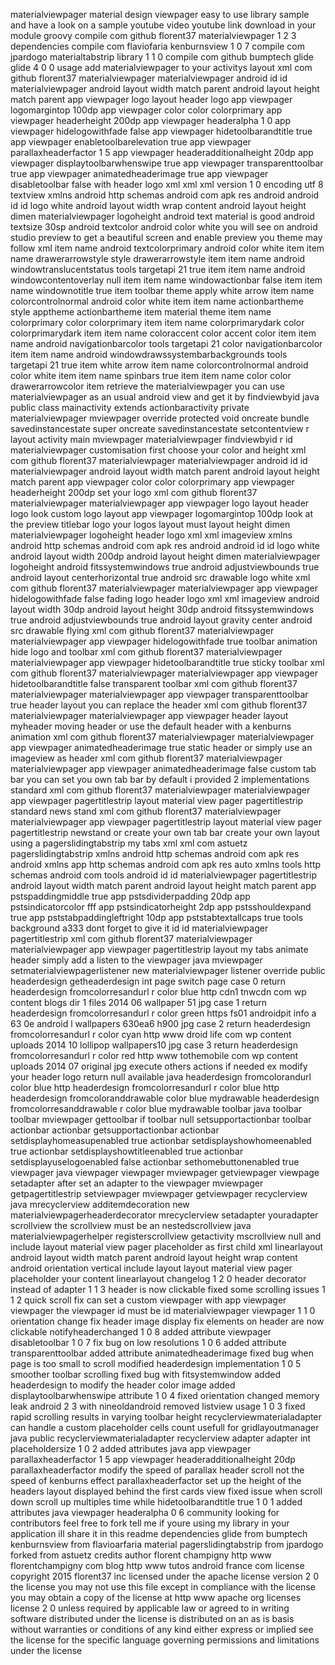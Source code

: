 materialviewpager material design viewpager easy to use library sample and have a look on a sample youtube video youtube link download in your module groovy compile com github florent37 materialviewpager 1 2 3 dependencies compile com flaviofaria kenburnsview 1 0 7 compile com jpardogo materialtabstrip library 1 1 0 compile com github bumptech glide glide 4 0 0 usage add materialviewpager to your activitys layout xml com github florent37 materialviewpager materialviewpager android id id materialviewpager android layout width match parent android layout height match parent app viewpager logo layout header logo app viewpager logomargintop 100dp app viewpager color color colorprimary app viewpager headerheight 200dp app viewpager headeralpha 1 0 app viewpager hidelogowithfade false app viewpager hidetoolbarandtitle true app viewpager enabletoolbarelevation true app viewpager parallaxheaderfactor 1 5 app viewpager headeradditionalheight 20dp app viewpager displaytoolbarwhenswipe true app viewpager transparenttoolbar true app viewpager animatedheaderimage true app viewpager disabletoolbar false with header logo xml xml xml version 1 0 encoding utf 8 textview xmlns android http schemas android com apk res android android id id logo white android layout width wrap content android layout height dimen materialviewpager logoheight android text material is good android textsize 30sp android textcolor android color white you will see on android studio preview to get a beautiful screen and enable preview you theme may follow xml item name android textcolorprimary android color white item item name drawerarrowstyle style drawerarrowstyle item item name android windowtranslucentstatus tools targetapi 21 true item item name android windowcontentoverlay null item item name windowactionbar false item item name windownotitle true item toolbar theme apply white arrow item name colorcontrolnormal android color white item item name actionbartheme style apptheme actionbartheme item material theme item name colorprimary color colorprimary item item name colorprimarydark color colorprimarydark item item name coloraccent color accent color item item name android navigationbarcolor tools targetapi 21 color navigationbarcolor item item name android windowdrawssystembarbackgrounds tools targetapi 21 true item white arrow item name colorcontrolnormal android color white item item name spinbars true item item name color color drawerarrowcolor item retrieve the materialviewpager you can use materialviewpager as an usual android view and get it by findviewbyid java public class mainactivity extends actionbaractivity private materialviewpager mviewpager override protected void oncreate bundle savedinstancestate super oncreate savedinstancestate setcontentview r layout activity main mviewpager materialviewpager findviewbyid r id materialviewpager customisation first choose your color and height xml com github florent37 materialviewpager materialviewpager android id id materialviewpager android layout width match parent android layout height match parent app viewpager color color colorprimary app viewpager headerheight 200dp set your logo xml com github florent37 materialviewpager materialviewpager app viewpager logo layout header logo look custom logo layout app viewpager logomargintop 100dp look at the preview titlebar logo your logos layout must layout height dimen materialviewpager logoheight header logo xml xml imageview xmlns android http schemas android com apk res android android id id logo white android layout width 200dp android layout height dimen materialviewpager logoheight android fitssystemwindows true android adjustviewbounds true android layout centerhorizontal true android src drawable logo white xml com github florent37 materialviewpager materialviewpager app viewpager hidelogowithfade false fading logo header logo xml xml imageview android layout width 30dp android layout height 30dp android fitssystemwindows true android adjustviewbounds true android layout gravity center android src drawable flying xml com github florent37 materialviewpager materialviewpager app viewpager hidelogowithfade true toolbar animation hide logo and toolbar xml com github florent37 materialviewpager materialviewpager app viewpager hidetoolbarandtitle true sticky toolbar xml com github florent37 materialviewpager materialviewpager app viewpager hidetoolbarandtitle false transparent toolbar xml com github florent37 materialviewpager materialviewpager app viewpager transparenttoolbar true header layout you can replace the header xml com github florent37 materialviewpager materialviewpager app viewpager header layout myheader moving header or use the default header with a kenburns animation xml com github florent37 materialviewpager materialviewpager app viewpager animatedheaderimage true static header or simply use an imageview as header xml com github florent37 materialviewpager materialviewpager app viewpager animatedheaderimage false custom tab bar you can set you own tab bar by default i provided 2 implementations standard xml com github florent37 materialviewpager materialviewpager app viewpager pagertitlestrip layout material view pager pagertitlestrip standard news stand xml com github florent37 materialviewpager materialviewpager app viewpager pagertitlestrip layout material view pager pagertitlestrip newstand or create your own tab bar create your own layout using a pagerslidingtabstrip my tabs xml xml com astuetz pagerslidingtabstrip xmlns android http schemas android com apk res android xmlns app http schemas android com apk res auto xmlns tools http schemas android com tools android id id materialviewpager pagertitlestrip android layout width match parent android layout height match parent app pstspaddingmiddle true app pstsdividerpadding 20dp app pstsindicatorcolor fff app pstsindicatorheight 2dp app pstsshouldexpand true app pststabpaddingleftright 10dp app pststabtextallcaps true tools background a333 dont forget to give it id id materialviewpager pagertitlestrip xml com github florent37 materialviewpager materialviewpager app viewpager pagertitlestrip layout my tabs animate header simply add a listen to the viewpager java mviewpager setmaterialviewpagerlistener new materialviewpager listener override public headerdesign getheaderdesign int page switch page case 0 return headerdesign fromcolorresandurl r color blue http cdn1 tnwcdn com wp content blogs dir 1 files 2014 06 wallpaper 51 jpg case 1 return headerdesign fromcolorresandurl r color green https fs01 androidpit info a 63 0e android l wallpapers 630ea6 h900 jpg case 2 return headerdesign fromcolorresandurl r color cyan http www droid life com wp content uploads 2014 10 lollipop wallpapers10 jpg case 3 return headerdesign fromcolorresandurl r color red http www tothemobile com wp content uploads 2014 07 original jpg execute others actions if needed ex modify your header logo return null available java headerdesign fromcolorandurl color blue http headerdesign fromcolorresandurl r color blue http headerdesign fromcoloranddrawable color blue mydrawable headerdesign fromcolorresanddrawable r color blue mydrawable toolbar java toolbar toolbar mviewpager gettoolbar if toolbar null setsupportactionbar toolbar actionbar actionbar getsupportactionbar actionbar setdisplayhomeasupenabled true actionbar setdisplayshowhomeenabled true actionbar setdisplayshowtitleenabled true actionbar setdisplayuselogoenabled false actionbar sethomebuttonenabled true viewpager java viewpager viewpager mviewpager getviewpager viewpage setadapter after set an adapter to the viewpager mviewpager getpagertitlestrip setviewpager mviewpager getviewpager recyclerview java mrecyclerview additemdecoration new materialviewpagerheaderdecorator mrecyclerview setadapter youradapter scrollview the scrollview must be an nestedscrollview java materialviewpagerhelper registerscrollview getactivity mscrollview null and include layout material view pager placeholder as first child xml linearlayout android layout width match parent android layout height wrap content android orientation vertical include layout layout material view pager placeholder your content linearlayout changelog 1 2 0 header decorator instead of adapter 1 1 3 header is now clickable fixed some scrolling issues 1 1 2 quick scroll fix can set a custom viewpager with app viewpager viewpager the viewpager id must be id materialviewpager viewpager 1 1 0 orientation change fix header image display fix elements on header are now clickable notifyheaderchanged 1 0 8 added attribute viewpager disabletoolbar 1 0 7 fix bug on low resolutions 1 0 6 added attribute transparenttoolbar added attribute animatedheaderimage fixed bug when page is too small to scroll modified headerdesign implementation 1 0 5 smoother toolbar scrolling fixed bug with fitsystemwindow added headerdesign to modify the header color image added displaytoolbarwhenswipe attribute 1 0 4 fixed orientation changed memory leak android 2 3 with nineoldandroid removed listview usage 1 0 3 fixed rapid scrolling results in varying toolbar height recyclerviewmaterialadapter can handle a custom placeholder cells count usefull for gridlayoutmanager java public recyclerviewmaterialadapter recyclerview adapter adapter int placeholdersize 1 0 2 added attributes java app viewpager parallaxheaderfactor 1 5 app viewpager headeradditionalheight 20dp parallaxheaderfactor modify the speed of parallax header scroll not the speed of kenburns effect parallaxheaderfactor set up the height of the headers layout displayed behind the first cards view fixed issue when scroll down scroll up multiples time while hidetoolbarandtitle true 1 0 1 added attributes java viewpager headeralpha 0 6 community looking for contributors feel free to fork tell me if youre using my library in your application ill share it in this readme dependencies glide from bumptech kenburnsview from flavioarfaria material pagerslidingtabstrip from jpardogo forked from astuetz credits author florent champigny http www florentchampigny com blog http www tutos android france com license copyright 2015 florent37 inc licensed under the apache license version 2 0 the license you may not use this file except in compliance with the license you may obtain a copy of the license at http www apache org licenses license 2 0 unless required by applicable law or agreed to in writing software distributed under the license is distributed on an as is basis without warranties or conditions of any kind either express or implied see the license for the specific language governing permissions and limitations under the license